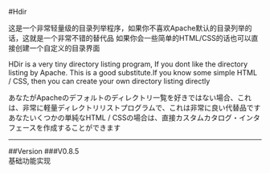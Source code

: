 #Hdir  

这是一个非常轻量级的目录列举程序，如果你不喜欢Apache默认的目录列举的话，这就是一个非常不错的替代品
如果你会一些简单的HTML/CSS的话也可以直接创建一个自定义的目录界面


HDir is a very tiny directory listing program, If you dont like the directory listing by Apache. This is
a good substitute.If you know some simple HTML / CSS, then you can create your own directory listing directly

あなたがApacheのデフォルトのディレクトリ一覧を好きではない場合、これは、非常に軽量ディレクトリリストプログラムで、これは非常に良い代替品です
あなたいくつかの単純なHTML / CSSの場合は、直接カスタムカタログ・インタフェースを作成することができます

---
##Version
###V0.8.5  
  基础功能实现
